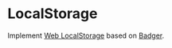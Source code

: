 # LocalStorage

Implement [Web LocalStorage](https://developer.mozilla.org/en-US/docs/Web/API/Storage) based on [Badger](https://github.com/dgraph-io/badger).